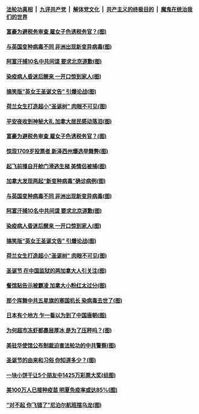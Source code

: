 ####  [法轮功真相](../../../../basic/blob/master/README.md?t=12281731) &nbsp;|&nbsp; [九评共产党](../../../../9ping.md/blob/master/README.md?t=12281731) &nbsp;|&nbsp; [解体党文化](../../../../jtdwh.md/blob/master/README.md?t=12281731)  &nbsp;|&nbsp; [共产主义的终极目的](../../../../gczydzjmd.md/blob/master/README.md?t=12281731) &nbsp;|&nbsp; [魔鬼在统治我们的世界](../../../../mgztzwmdsj.md/blob/master/README.md?t=12281731) 

#### [富豪为避税务审查 雇女子色诱税务官？(图)](../pages/p3/956678.md?t=12281731) 

#### [与英国变种病毒不同 非洲出现新变异病毒(图)](../pages/p3/957167.md?t=12281731) 

#### [阿富汗捕10名中共间谍 要求北京道歉(图)](../pages/p3/957163.md?t=12281731) 

#### [染疫病人昏迷后醒来 一开口惊到家人(图)](../pages/p3/957156.md?t=12281731) 

#### [搞笑版“英女王圣诞文告” 引爆论战(图)](../pages/p3/957153.md?t=12281731) 

#### [荷兰女生打造超小“圣诞树” 肉眼不可见(图)](../pages/p3/957066.md?t=12281731) 

#### [平安夜收到神秘大礼 加拿大居民感动落泪(图)](../pages/p3/957277.md?t=12281731) 

#### [富豪为避税务审查 雇女子色诱税务官？(图)](../pages/p3/956678.md?t=12281731) 

#### [惊现1709岁投票者 新泽西州爆选举舞弊(图)](../pages/p3/957187.md?t=12281731) 

#### [起飞前擅自开舱门滑逃生梯 美情侣被捕(图)](../pages/p3/957180.md?t=12281731) 

#### [加拿大发现两起“新变种病毒”确诊病例(图)](../pages/p3/957176.md?t=12281731) 

#### [与英国变种病毒不同 非洲出现新变异病毒(图)](../pages/p3/957167.md?t=12281731) 

#### [阿富汗捕10名中共间谍 要求北京道歉(图)](../pages/p3/957163.md?t=12281731) 

#### [染疫病人昏迷后醒来 一开口惊到家人(图)](../pages/p3/957156.md?t=12281731) 

#### [搞笑版“英女王圣诞文告” 引爆论战(图)](../pages/p3/957153.md?t=12281731) 

#### [荷兰女生打造超小“圣诞树” 肉眼不可见(图)](../pages/p3/957066.md?t=12281731) 

#### [圣诞节 在中国监狱的两加拿大人引关注(图)](../pages/p3/957063.md?t=12281731) 

#### [餐馆贴告示被霸凌 加拿大小粉红太过分(图)](../pages/p3/957060.md?t=12281731) 

#### [那个挥舞中共五星旗的塞国机长 染病毒去世了(图)](../pages/p3/957044.md?t=12281731) 

#### [日本有个地方 乍一看以为到了中国唐朝(图)](../pages/p3/956949.md?t=12281731) 

#### [为何超市冻虾都裹层厚冰 是为了压秤吗？(图)](../pages/p3/956609.md?t=12281731) 

#### [美驻华使馆公布制裁迫害法轮功的中共警察(图)](../pages/p3/956983.md?t=12281731) 

#### [圣诞节的由来和习俗 你知道多少？(图)](../pages/p3/956318.md?t=12281731) 

#### [一块小饼干让5个朋友中1425万彩票大奖(组图)](../pages/p3/956988.md?t=12281731) 

#### [美100万人已接种疫苗 明夏免疫率或达85%(图)](../pages/p3/956951.md?t=12281731) 

#### [“对不起 你飞错了”尼泊尔航班摆乌龙(图)](../pages/p3/956926.md?t=12281731) 

